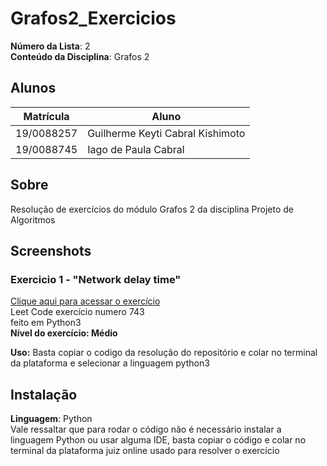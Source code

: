 # Grafos2_Exercicios

**Número da Lista**: 2<br>
**Conteúdo da Disciplina**: Grafos 2<br>

## Alunos
|Matrícula | Aluno |
| -- | -- |
| 19/0088257	  |  Guilherme Keyti Cabral Kishimoto |
| 19/0088745  |  Iago de Paula Cabral |

## Sobre 
Resolução de exercícios do módulo Grafos 2 da disciplina Projeto de Algoritmos

## Screenshots
### Exercicio 1 - "Network delay time"
[Clique aqui para acessar o exercício](https://leetcode.com/problems/network-delay-time/description/)<br>
Leet Code exercício numero 743<br>
feito em Python3<br>
**Nível do exercício: Médio**<br>


**Uso:**
Basta copiar o codigo da resolução do repositório e colar no terminal da plataforma  e selecionar a linguagem python3

## Instalação 
**Linguagem**: Python<br>
Vale ressaltar que para rodar o código não é necessário instalar a linguagem Python ou usar alguma IDE, basta copiar o código e colar no terminal da plataforma juiz online usado para resolver o exercício





